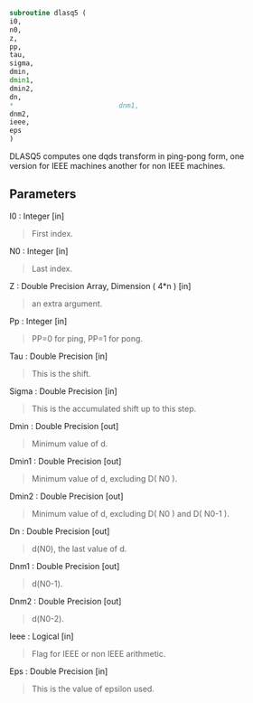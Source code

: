 ```fortran  
subroutine dlasq5 (  
i0,  
n0,  
z,  
pp,  
tau,  
sigma,  
dmin,  
dmin1,  
dmin2,  
dn,  
*                          dnm1,  
dnm2,  
ieee,  
eps  
)  
```  
  
DLASQ5 computes one dqds transform in ping-pong form, one  
version for IEEE machines another for non IEEE machines.  
  
## Parameters  
I0 : Integer [in]  
> First index.  
  
N0 : Integer [in]  
> Last index.  
  
Z : Double Precision Array, Dimension ( 4*n ) [in]  
> an extra argument.  
  
Pp : Integer [in]  
> PP=0 for ping, PP=1 for pong.  
  
Tau : Double Precision [in]  
> This is the shift.  
  
Sigma : Double Precision [in]  
> This is the accumulated shift up to this step.  
  
Dmin : Double Precision [out]  
> Minimum value of d.  
  
Dmin1 : Double Precision [out]  
> Minimum value of d, excluding D( N0 ).  
  
Dmin2 : Double Precision [out]  
> Minimum value of d, excluding D( N0 ) and D( N0-1 ).  
  
Dn : Double Precision [out]  
> d(N0), the last value of d.  
  
Dnm1 : Double Precision [out]  
> d(N0-1).  
  
Dnm2 : Double Precision [out]  
> d(N0-2).  
  
Ieee : Logical [in]  
> Flag for IEEE or non IEEE arithmetic.  
  
Eps : Double Precision [in]  
> This is the value of epsilon used.  
  
